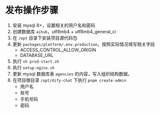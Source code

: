 # 发布操作步骤

1. 安装 mysql 8+，设置相关的用户名和密码
2. 创建数据库 `aihub`，utf8mb4 + utf8mb4_general_ci
3. 在 `/opt` 目录下安装项目源代码包
4. 更新 `packages/platform/.env.production`，按照实际情况填写相关字段
   - ACCESS_CONTROL_ALLOW_ORIGIN
   - DATABASE_URL
5. 执行 `sh prod-start.sh`
6. 执行 `setup-nginx.sh`
7. 更新 mysql 数据库表 `agencies` 的内容，写入组织结构数据。
8. 在项目根目录 `/opt/dify-chat` 下执行 `pnpm create-admin`
   - 用户名
   - 账号
   - 手机号码
   - 密码
